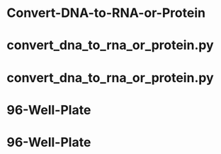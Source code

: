 # Convert-DNA-to-RNA-or-Protein
# convert_dna_to_rna_or_protein.py
# convert_dna_to_rna_or_protein.py
# 96-Well-Plate
# 96-Well-Plate
